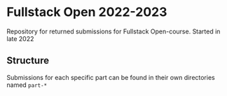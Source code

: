 # Fullstack Open 2022-2023

Repository for returned submissions for Fullstack Open-course. Started in late 2022

## Structure

Submissions for each specific part can be found in their own directories named `part-*`
